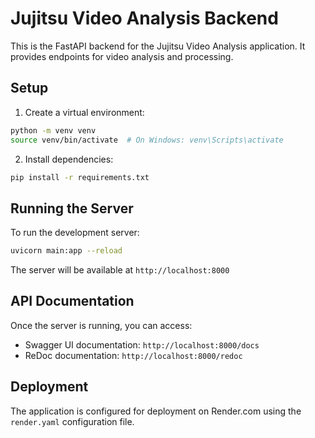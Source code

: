 # Jujitsu Video Analysis Backend

This is the FastAPI backend for the Jujitsu Video Analysis application. It provides endpoints for video analysis and processing.

## Setup

1. Create a virtual environment:

```bash
python -m venv venv
source venv/bin/activate  # On Windows: venv\Scripts\activate
```

2. Install dependencies:

```bash
pip install -r requirements.txt
```

## Running the Server

To run the development server:

```bash
uvicorn main:app --reload
```

The server will be available at `http://localhost:8000`

## API Documentation

Once the server is running, you can access:

- Swagger UI documentation: `http://localhost:8000/docs`
- ReDoc documentation: `http://localhost:8000/redoc`

## Deployment

The application is configured for deployment on Render.com using the `render.yaml` configuration file.

